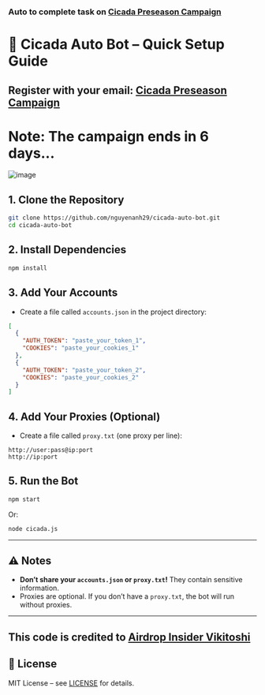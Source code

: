 ### Auto to complete task on [Cicada Preseason Campaign](https://campaign.cicada.finance/campaigns/6d70de3a-60ea-4896-b713-276de1bc02c7?code=oMlrYwEA)


# 🚀 Cicada Auto Bot – Quick Setup Guide

## Register with your email: [Cicada Preseason Campaign](https://campaign.cicada.finance/campaigns/6d70de3a-60ea-4896-b713-276de1bc02c7?code=oMlrYwEA)
# Note: The campaign ends in 6 days...

![image](https://github.com/user-attachments/assets/c2ff64fd-54dc-4e09-8e38-5454b9616551)



## 1. Clone the Repository

```bash
git clone https://github.com/nguyenanh29/cicada-auto-bot.git
cd cicada-auto-bot
```

## 2. Install Dependencies

```bash
npm install
```

## 3. Add Your Accounts

* Create a file called `accounts.json` in the project directory:

```json
[
  {
    "AUTH_TOKEN": "paste_your_token_1",
    "COOKIES": "paste_your_cookies_1"
  },
  {
    "AUTH_TOKEN": "paste_your_token_2",
    "COOKIES": "paste_your_cookies_2"
  }
]
```

## 4. Add Your Proxies (Optional)

* Create a file called `proxy.txt` (one proxy per line):

```
http://user:pass@ip:port
http://ip:port
```

## 5. Run the Bot

```bash
npm start
```

Or:

```bash
node cicada.js
```

---

## ⚠️ Notes

* **Don’t share your `accounts.json` or `proxy.txt`!** They contain sensitive information.
* Proxies are optional. If you don’t have a `proxy.txt`, the bot will run without proxies.

---
## This code is credited to [Airdrop Insider Vikitoshi](https://github.com/vikitoshi)
## 📄 License

MIT License – see [LICENSE](LICENSE) for details.
